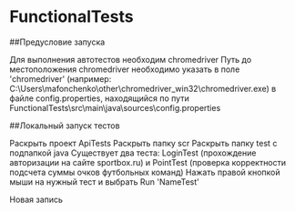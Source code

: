 # FunctionalTests

##Предусловие запуска

Для выполнения автотестов необходим chromedriver
Путь до местоположения chromedriver необходимо указать в поле 'chromedriver' 
   (например: C:\\Users\\mafonchenko\\other\\chromedriver_win32\\chromedriver.exe) 
   в файле config.properties, находящийся по пути FunctionalTests\src\main\java\sources\config.properties


##Локальный запуск тестов

Раскрыть проект ApiTests
Раскрыть папку scr
Раскрыть папку test с подпапкой java
Существует два теста: LoginTest (прохождение авторизации на сайте sportbox.ru) 
и PointTest (проверка корректности подсчета суммы очков футбольных команд)
Нажать правой кнопкой мыши на нужный тест и выбрать Run 'NameTest'

Новая запись
